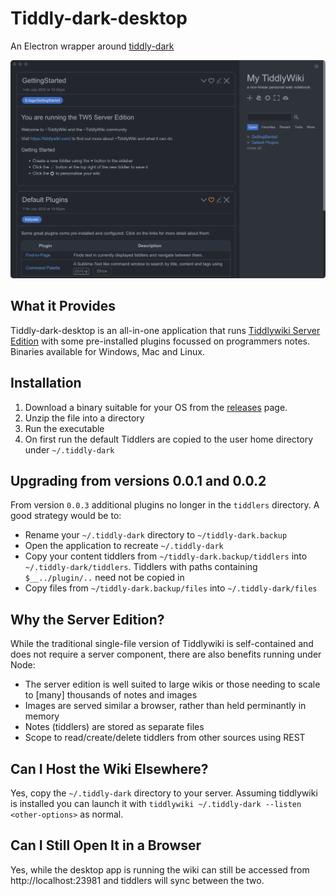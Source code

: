 # Tiddly-dark-desktop
An Electron wrapper around [tiddly-dark](https://github.com/ahanniga/tiddly-dark)

![Screenshot](https://github.com/ahanniga/tiddly-dark-desktop/blob/main/resources/tiddly-dark-desktop-sshot.png?raw=true)

## What it Provides

Tiddly-dark-desktop is an all-in-one application that runs [Tiddlywiki Server Edition](https://tiddlywiki.com/#Installing%20TiddlyWiki%20on%20Node.js) with some pre-installed plugins focussed on programmers notes.
Binaries available for Windows, Mac and Linux.

## Installation

1. Download a binary suitable for your OS from the [releases](https://github.com/ahanniga/tiddly-dark-desktop/releases/) page.
2. Unzip the file into a directory
3. Run the executable
4. On first run the default Tiddlers are copied to the user home directory under `~/.tiddly-dark`

## Upgrading from versions 0.0.1 and 0.0.2

From version `0.0.3` additional plugins no longer in the `tiddlers` directory. A good strategy would be to:

- Rename your `~/.tiddly-dark` directory to `~/tiddly-dark.backup`
- Open the application to recreate `~/.tiddly-dark` 
- Copy your content tiddlers from `~/tiddly-dark.backup/tiddlers` into `~/.tiddly-dark/tiddlers`. Tiddlers with paths containing `$__../plugin/..` need not be copied in
- Copy files from `~/tiddly-dark.backup/files` into `~/.tiddly-dark/files`

## Why the Server Edition?

While the traditional single-file version of Tiddlywiki is self-contained and does not require a server component, there are also benefits running under Node:

- The server edition is well suited to large wikis or those needing to scale to [many] thousands of notes and images
- Images are served similar a browser, rather than held perminantly in memory
- Notes (tiddlers) are stored as separate files
- Scope to read/create/delete tiddlers from other sources using REST

## Can I Host the Wiki Elsewhere?

Yes, copy the `~/.tiddly-dark` directory to your server. Assuming tiddlywiki is installed you can launch it with `tiddlywiki ~/.tiddly-dark --listen <other-options>` as normal.

## Can I Still Open It in a Browser
Yes, while the desktop app is running the wiki can still be accessed from http://localhost:23981 and tiddlers will sync between the two. 
